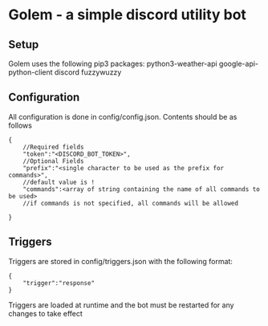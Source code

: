 # Golem - a simple discord utility bot
## Setup
Golem uses the following pip3 packages:
	python3-weather-api
	google-api-python-client
	discord
	fuzzywuzzy
## Configuration
All configuration is done in config/config.json. Contents should be as follows
```
{
	//Required fields
	"token":"<DISCORD_BOT_TOKEN>",
	//Optional Fields
	"prefix":"<single character to be used as the prefix for commands>",
	//default value is !
	"commands":<array of string containing the name of all commands to be used>
	//if commands is not specified, all commands will be allowed

}
```
## Triggers
Triggers are stored in config/triggers.json with the following format:
```
{
	"trigger":"response"
}
```
Triggers are loaded at runtime and the bot must be restarted for any changes to take effect

